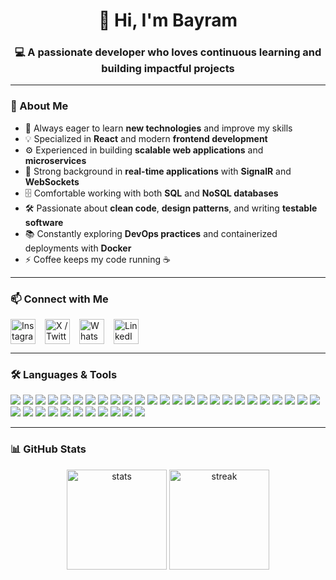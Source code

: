 <h1 align="center">👋 Hi, I'm Bayram</h1>
<h3 align="center">💻 A passionate developer who loves continuous learning and building impactful projects</h3>

---

### 🚀 About Me
- 🌱 Always eager to learn **new technologies** and improve my skills  
- 💡 Specialized in **React** and modern **frontend development**  
- ⚙️ Experienced in building **scalable web applications** and **microservices**  
- 🔗 Strong background in **real-time applications** with **SignalR** and **WebSockets**  
- 🗄️ Comfortable working with both **SQL** and **NoSQL databases**  
- 🛠️ Passionate about **clean code**, **design patterns**, and writing **testable software**  
- 📚 Constantly exploring **DevOps practices** and containerized deployments with **Docker**  
- ⚡ Coffee keeps my code running ☕  

---

### 📫 Connect with Me
<p align="start" style="display:flex; gap:15px;">
  <a href="https://www.instagram.com/bayrmsvmm/" target="_blank">
    <img src="https://upload.wikimedia.org/wikipedia/commons/a/a5/Instagram_icon.png" alt="Instagram" width="40"/>
  </a>
  <a href="https://x.com/Iambayramm" target="_blank">
    <img src="https://upload.wikimedia.org/wikipedia/commons/thumb/b/b7/X_logo.jpg/960px-X_logo.jpg" alt="X / Twitter" width="40"/>
  </a>
  <a href="https://wa.me/+905538357336" target="_blank">
    <img src="https://upload.wikimedia.org/wikipedia/commons/6/6b/WhatsApp.svg" alt="WhatsApp" width="40"/>
  </a>
  <a href="https://www.linkedin.com/in/bayram-sevim-0a874b26b/" target="_blank">
    <img src="https://upload.wikimedia.org/wikipedia/commons/c/ca/LinkedIn_logo_initials.png" alt="LinkedIn" width="40"/>
  </a>
</p>




---

### 🛠️ Languages & Tools
<p align="left">
  <img src="https://img.shields.io/badge/React-61DAFB?style=for-the-badge&logo=react&logoColor=black"/>
  <img src="https://img.shields.io/badge/JavaScript-FFD600?style=for-the-badge&logo=javascript&logoColor=black"/>
  <img src="https://img.shields.io/badge/TypeScript-3178C6?style=for-the-badge&logo=typescript&logoColor=white"/>
  <img src="https://img.shields.io/badge/Go-00ADD8?style=for-the-badge&logo=go&logoColor=white"/>
  <img src="https://img.shields.io/badge/.NET-512BD4?style=for-the-badge&logo=dotnet&logoColor=white"/>
  <img src="https://img.shields.io/badge/SQL%20Server-CC2927?style=for-the-badge&logo=microsoftsqlserver&logoColor=white"/> 
  <img src="https://img.shields.io/badge/Couchbase-339933?style=for-the-badge&logo=couchbase&logoColor=white"/>
  <img src="https://img.shields.io/badge/SignalR-6A1B9A?style=for-the-badge&logo=signalr&logoColor=white"/>
  <img src="https://img.shields.io/badge/Git-F05032?style=for-the-badge&logo=git&logoColor=white"/>
  <img src="https://img.shields.io/badge/Docker-2496ED?style=for-the-badge&logo=docker&logoColor=white"/>
  <img src="https://img.shields.io/badge/Swagger-5E5E5E?style=for-the-badge&logo=swagger&logoColor=white"/>
  <img src="https://img.shields.io/badge/RxJS-B7178C?style=for-the-badge&logo=reactivex&logoColor=white"/> 
  <img src="https://img.shields.io/badge/MongoDB-47A248?style=for-the-badge&logo=mongodb&logoColor=white"/> 
  <img src="https://img.shields.io/badge/Firebase-FFCA28?style=for-the-badge&logo=firebase&logoColor=black"/>
  <img src="https://img.shields.io/badge/PostgreSQL-336791?style=for-the-badge&logo=postgresql&logoColor=white"/>
  <img src="https://img.shields.io/badge/MySQL-4479A1?style=for-the-badge&logo=mysql&logoColor=white"/>
  <img src="https://img.shields.io/badge/SQLite-07405E?style=for-the-badge&logo=sqlite&logoColor=white"/>
  <img src="https://img.shields.io/badge/HTML5-E34F26?style=for-the-badge&logo=html5&logoColor=white"/>
  <img src="https://img.shields.io/badge/CSS3-264DE4?style=for-the-badge&logo=css3&logoColor=white"/>
  <img src="https://img.shields.io/badge/Sass-CC6699?style=for-the-badge&logo=sass&logoColor=white"/>
  <img src="https://img.shields.io/badge/Bootstrap-563D7C?style=for-the-badge&logo=bootstrap&logoColor=white"/>
  <img src="https://img.shields.io/badge/TailwindCSS-38B2AC?style=for-the-badge&logo=tailwindcss&logoColor=white"/>
  <img src="https://img.shields.io/badge/Three.js-000000?style=for-the-badge&logo=three.js&logoColor=white"/>
  <img src="https://img.shields.io/badge/WebGL-008080?style=for-the-badge&logo=webgl&logoColor=white"/> 
  <img src="https://img.shields.io/badge/Node.js-339933?style=for-the-badge&logo=node.js&logoColor=white"/>
  <img src="https://img.shields.io/badge/JWT-000000?style=for-the-badge&logo=jsonwebtokens&logoColor=white"/>
  <img src="https://img.shields.io/badge/NPM-CB3837?style=for-the-badge&logo=npm&logoColor=white"/>
  <img src="https://img.shields.io/badge/Webpack-8DD6F9?style=for-the-badge&logo=webpack&logoColor=black"/>
  <img src="https://img.shields.io/badge/Linux-FCC624?style=for-the-badge&logo=linux&logoColor=black"/>
  <img src="https://img.shields.io/badge/Postman-FF6C37?style=for-the-badge&logo=postman&logoColor=white"/>
  <img src="https://img.shields.io/badge/WordPress-21759B?style=for-the-badge&logo=wordpress&logoColor=white"/>
  <img src="https://img.shields.io/badge/Inkscape-000000?style=for-the-badge&logo=inkscape&logoColor=white"/>
  <img src="https://img.shields.io/badge/Figma-F24E1E?style=for-the-badge&logo=figma&logoColor=white"/>
  <img src="https://img.shields.io/badge/Canva-00C4CC?style=for-the-badge&logo=canva&logoColor=white"/>
  <img src="https://img.shields.io/badge/Jira-0052CC?style=for-the-badge&logo=jira&logoColor=white"/>
  <img src="https://img.shields.io/badge/Trello-0079BF?style=for-the-badge&logo=trello&logoColor=white"/>
</p>


---

### 📊 GitHub Stats
<p align="center">
  <img src="https://github-readme-stats.vercel.app/api?username=bayramsevim&show_icons=true&theme=tokyonight" alt="stats" height="160"/>
  <img src="https://github-readme-streak-stats.herokuapp.com/?user=bayramsevim&theme=tokyonight" alt="streak" height="160"/>
</p>
